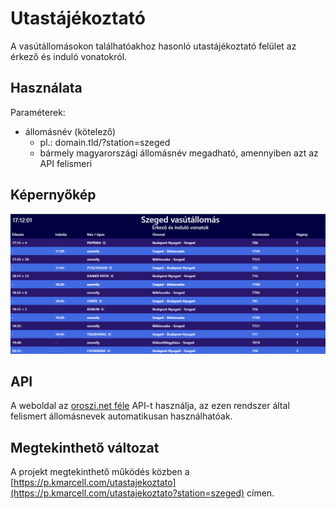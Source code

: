 # Utastájékoztató
A vasútállomásokon találhatóakhoz hasonló utastájékoztató felület az érkező és induló vonatokról.

## Használata

Paraméterek:
- állomásnév (kötelező)
    - pl.: domain.tld/?station=szeged
    - bármely magyarországi állomásnév megadható, amennyiben azt az API felismeri

## Képernyőkép
![Képernyőkép a programról](https://github.com/kissmarcell/utastajekoztato/blob/master/docs/img/screenshot.png)

## API
A weboldal az [oroszi.net féle](https://bitbucket.org/oroce/elvira-api/wiki/Home) API-t használja, az ezen rendszer által felismert állomásnevek automatikusan használhatóak.

## Megtekinthető változat
A projekt megtekinthető működés közben a [https://p.kmarcell.com/utastajekoztato](https://p.kmarcell.com/utastajekoztato?station=szeged) címen.